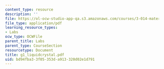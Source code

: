 ```yaml
---
content_type: resource
description: ''
file: https://ol-ocw-studio-app-qa.s3.amazonaws.com/courses/3-014-materials-laboratory-fall-2006/bd94fba33f05353da913320d02e1d791_g1_liquidcrystal.pdf
file_type: application/pdf
learning_resource_types:
- Labs
ocw_type: OCWFile
parent_title: Labs
parent_type: CourseSection
resourcetype: Document
title: g1_liquidcrystal.pdf
uid: bd94fba3-3f05-353d-a913-320d02e1d791
---
```

